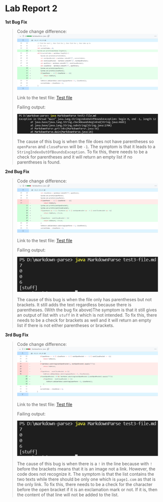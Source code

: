 # Lab Report 2

**1st Bug Fix**
> Code change difference:
> ![Image](Photo/lab2screenshot1.png)
>
> Link to the test file: [Test file](https://github.com/hanghanghappy/markdown-parse/blob/main/test2-file.md)
>
> Failing output: 
>
> ![Image](Photo/lab2screenshot2.png)
> 
>The cause of this bug is when the file does not have parentheses so `openParen` and `closeParen` will be `-1`. The symptom is that it leads to a `StringIndexOutOfBoundsException`. To fix this, there needs to be a check for parentheses and it will return an empty list if no parentheses is found.

**2nd Bug Fix**
> Code change difference:
> ![Image](Photo/lab2screenshot3.png)
>
> Link to the test file: [Test file](https://github.com/hanghanghappy/markdown-parse/blob/main/test3-file.md)
>
> Failing output: 
>
> ![Image](Photo/lab2screenshot4.png)
> 
> The cause of this bug is when the file only has parentheses but not brackets. It still adds the text regardless because there is parentheses. (With the bug fix above)The symptom is that it still gives an output of list with `stuff` in it which is not intended. To fix this, there needs to be a check for brackets as well and it will return an empty list if there is not either parentheses or brackets.

**3rd Bug Fix**
> Code change difference:
> ![Image](Photo/lab2screenshot5.png)
>
> Link to the test file: [Test file](https://github.com/hanghanghappy/CSE15L-Platypus/blob/main/test-file6.md)
>
> Failing output: 
>
> ![Image](Photo/lab2screenshot6.png)
>
> The cause of this bug is when there is a `!` in the line because with `!` before the brackets means that it is an image not a link. However, the code does not recognize it. The symptom is that the list contains the two texts while there should be only one which is `page1.com` as that is the only link. To fix this, there needs to be a check for the character before the open bracket if it is an exclamation mark or not. If it is, then the content of that line will not be added to the list.
